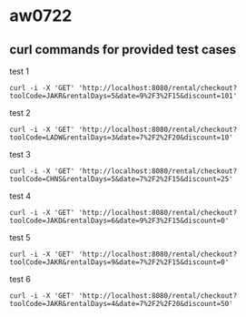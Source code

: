 # aw0722

## curl commands for provided test cases

test 1

```
curl -i -X 'GET' 'http://localhost:8080/rental/checkout?toolCode=JAKR&rentalDays=5&date=9%2F3%2F15&discount=101'
```

test 2

```
curl -i -X 'GET' 'http://localhost:8080/rental/checkout?toolCode=LADW&rentalDays=3&date=7%2F2%2F20&discount=10'
```

test 3

```
curl -i -X 'GET' 'http://localhost:8080/rental/checkout?toolCode=CHNS&rentalDays=5&date=7%2F2%2F15&discount=25'
```

test 4

```
curl -i -X 'GET' 'http://localhost:8080/rental/checkout?toolCode=JAKD&rentalDays=6&date=9%2F3%2F15&discount=0'
```

test 5

```
curl -i -X 'GET' 'http://localhost:8080/rental/checkout?toolCode=JAKR&rentalDays=9&date=7%2F2%2F15&discount=0'
```

test 6

```
curl -i -X 'GET' 'http://localhost:8080/rental/checkout?toolCode=JAKR&rentalDays=4&date=7%2F2%2F20&discount=50'
```